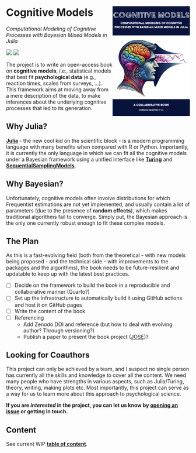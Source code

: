 # Cognitive Models <img src='content/media/cover.png' align="right" height="300" />

*Computational Modeling of Cognitive Processes with Bayesian Mixed Models in Julia*

[![](https://img.shields.io/badge/status-looking_for_collaborators-orange)](https://github.com/DominiqueMakowski/CognitiveModels/issues)
[![](https://img.shields.io/badge/access-open-green)](https://dominiquemakowski.github.io/CognitiveModels/)

The project is to write an open-access book on **cognitive models**, i.e., statistical models that best fit **psychological data** (e.g., reaction times, scales from surveys, ...). 
This framework aims at moving away from a mere description of the data, to make inferences about the underlying cognitive processes that led to its generation.

## Why Julia?

[**Julia**](https://julialang.org/) - the new cool kid on the scientific block - is a modern programming language with many benefits when compared with R or Python.
Importantly, it is currently the only language in which we can fit all the cognitive models under a Bayesian framework using a unified interface like [**Turing**](https://turing.ml/) and [**SequentialSamplingModels**](https://github.com/itsdfish/SequentialSamplingModels.jl).

## Why Bayesian?

Unfortunately, cognitive models often involve distributions for which Frequentist estimations are not yet implemented, and usually contain a lot of parameters (due to the presence of **random effects**), which makes traditional algorithms fail to converge.
Simply put, the Bayesian approach is the only one currently robust enough to fit these complex models.

## The Plan

As this is a fast-evolving field (both from the theoretical - with new models being proposed - and the technical side - with improvements to the packages and the algorithms), the book needs to be future-resilient and updatable to keep up with the latest best practices. 

- [ ] Decide on the framework to build the book in a reproducible and collaborative manner (Quarto?)
- [ ] Set up the infrastructure to automatically build it using GitHub actions and host it on GitHub pages
- [ ] Write the content of the book
- [ ] Referencing
  - Add Zenodo DOI and reference (but how to deal with evolving author? Through versioning?)
  - Publish a paper to present the book project ([JOSE](https://jose.theoj.org/))?


## Looking for Coauthors

This project can only be achieved by a team, and I suspect no single person has currently all the skills and knowledge to cover all the content. We need many people who have strengths in various aspects, such as Julia/Turing, theory, writing, making plots etc.
Most importantly, this project can serve as a way for us to learn more about this approach to psychological science. 

**If you are *interested* in the project, you can let us know by [opening an issue](https://github.com/DominiqueMakowski/CognitiveModels/issues) or getting in touch.**

## Content

See current WIP [**table of content**](https://dominiquemakowski.github.io/CognitiveModels/).
